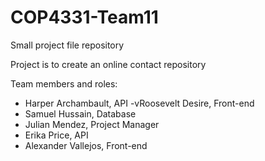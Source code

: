 # COP4331-Team11
Small project file repository

Project is to create an online contact repository

Team members and roles:

- Harper Archambault,	API 
-vRoosevelt	Desire, Front-end
- Samuel Hussain, Database
- Julian Mendez, Project Manager
- Erika Price, API
- Alexander Vallejos, Front-end
